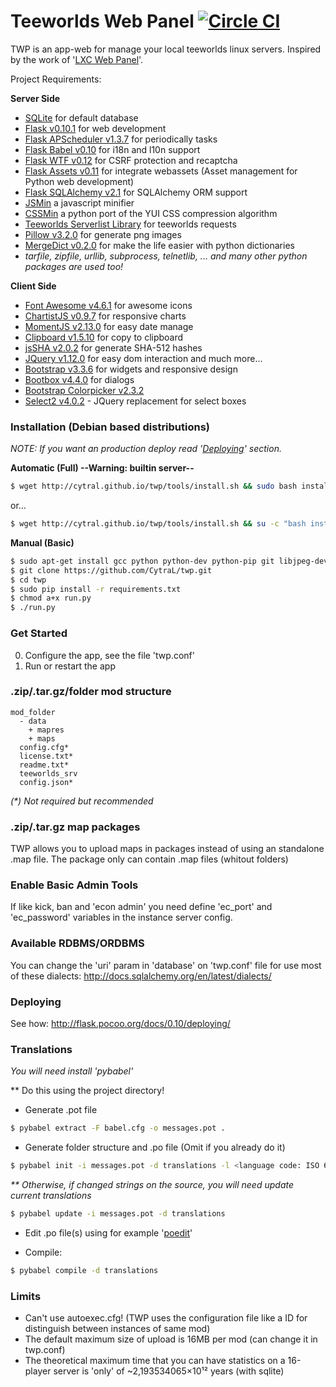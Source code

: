 # Teeworlds Web Panel [![Circle CI](https://circleci.com/gh/CytraL/twp/tree/0.3.0.svg?style=svg)](https://circleci.com/gh/CytraL/twp/tree/0.3.0)
TWP is an app-web for manage your local teeworlds linux servers. Inspired by the work of '[LXC Web Panel](https://github.com/lxc-webpanel/LXC-Web-Panel)'.


Project Requirements:

**Server Side**
- [SQLite](https://www.sqlite.org/) for default database
- [Flask v0.10.1](http://flask.pocoo.org/) for web development
 - [Flask APScheduler v1.3.7](https://github.com/viniciuschiele/flask-apscheduler) for periodically tasks
 - [Flask Babel v0.10](https://pythonhosted.org/Flask-Babel/) for i18n and l10n support
 - [Flask WTF v0.12](https://flask-wtf.readthedocs.io/en/latest/) for CSRF protection and recaptcha
 - [Flask Assets v0.11](http://flask-assets.readthedocs.io/) for integrate webassets (Asset management for Python web development)
 - [Flask SQLAlchemy v2.1](http://flask-sqlalchemy.pocoo.org/2.1/) for SQLAlchemy ORM support
- [JSMin](https://pypi.python.org/pypi/jsmin) a javascript minifier
- [CSSMin](https://pypi.python.org/pypi/cssmin/) a python port of the YUI CSS compression algorithm
- [Teeworlds Serverlist Library](https://blog.mnus.de/2011/07/teeworlds-serverlist-library-for-python/) for teeworlds requests
- [Pillow v3.2.0](https://pypi.python.org/pypi/Pillow/3.2.0) for generate png images
- [MergeDict v0.2.0](https://pypi.python.org/pypi/mergedict/0.2.0) for make the life easier with python dictionaries
- *tarfile, zipfile, urllib, subprocess, telnetlib, ... and many other python packages are used too!*

**Client Side**
- [Font Awesome v4.6.1](http://fontawesome.io/) for awesome icons
- [ChartistJS v0.9.7](http://gionkunz.github.io/chartist-js/) for responsive charts
- [MomentJS v2.13.0](http://momentjs.com/) for easy date manage
- [Clipboard v1.5.10](http://clipboardjs.com) for copy to clipboard
- [jsSHA v2.0.2](http://caligatio.github.io/jsSHA/) for generate SHA-512 hashes
- [JQuery v1.12.0](http://jquery.com/) for easy dom interaction and much more...
 - [Bootstrap v3.3.6](http://getbootstrap.com/) for widgets and responsive design
 - [Bootbox v4.4.0](http://bootboxjs.com/) for dialogs
 - [Bootstrap Colorpicker v2.3.2](http://mjolnic.com/bootstrap-colorpicker/)
 - [Select2 v4.0.2](https://select2.github.io) - JQuery replacement for select boxes

### Installation (Debian based distributions)
_NOTE: If you want an production deploy read '[Deploying](https://github.com/CytraL/twp#-deploying)' section._

**Automatic (Full) --Warning: builtin server--**
```bash
$ wget http://cytral.github.io/twp/tools/install.sh && sudo bash install.sh
```
or...
```bash
$ wget http://cytral.github.io/twp/tools/install.sh && su -c "bash install.sh $USER"
```

**Manual (Basic)**
```bash
$ sudo apt-get install gcc python python-dev python-pip git libjpeg-dev zlib1g-dev libfreetype6-dev
$ git clone https://github.com/CytraL/twp.git
$ cd twp
$ sudo pip install -r requirements.txt
$ chmod a+x run.py
$ ./run.py

```

### Get Started
0. Configure the app, see the file 'twp.conf'
1. Run or restart the app

### .zip/.tar.gz/folder mod structure
```
mod_folder
  - data
    + mapres
    + maps
  config.cfg*
  license.txt*
  readme.txt*
  teeworlds_srv
  config.json*
```
_(*) Not required but recommended_

### .zip/.tar.gz map packages
TWP allows you to upload maps in packages instead of using an standalone .map file. The package only can contain .map files (whitout folders)

### Enable Basic Admin Tools
If like kick, ban and 'econ admin' you need define 'ec_port' and 'ec_password' variables in the instance server config.

### Available RDBMS/ORDBMS
You can change the 'uri' param in 'database' on 'twp.conf' file for use most of these dialects: 
http://docs.sqlalchemy.org/en/latest/dialects/

### Deploying
See how: http://flask.pocoo.org/docs/0.10/deploying/

### Translations
_You will need install 'pybabel'_


** Do this using the project directory!

- Generate .pot file
```bash
$ pybabel extract -F babel.cfg -o messages.pot .
```
- Generate folder structure and .po file (Omit if you already do it)
```bash
$ pybabel init -i messages.pot -d translations -l <language code: ISO 639-1>
```

_** Otherwise, if changed strings on the source, you will need update current translations_
```bash
$ pybabel update -i messages.pot -d translations
```

- Edit .po file(s) using for example '[poedit](http://poedit.net/download)'

- Compile:
```bash
$ pybabel compile -d translations
```

### Limits
- Can't use autoexec.cfg! (TWP uses the configuration file like a ID for distinguish between instances of same mod)
- The default maximum size of upload is 16MB per mod (can change it in twp.conf)
- The theoretical maximum time that you can have statistics on a 16-player server is 'only' of ~2,193534065×10¹² years (with sqlite)
